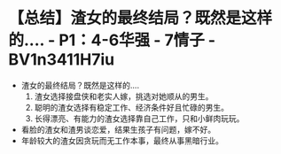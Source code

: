 # 【总结】渣女的最终结局？既然是这样的.... - P1：4-6华强 - 7情子 - BV1n3411H7iu

-   渣女的最终结局？既然是这样的....
    1.  渣女选择接盘侠和老实人嫁，挑选对她顺从的男生。
    2.  聪明的渣女选择有稳定工作、经济条件好且忙碌的男生。
    3.  长得漂亮、有能力的渣女选择靠自己工作，只和小鲜肉玩玩。
-   看脸的渣女和渣男谈恋爱，结果生孩子有问题，嫁不好。
-   年龄较大的渣女因贪玩而无工作本事，最终从事黑暗行业。